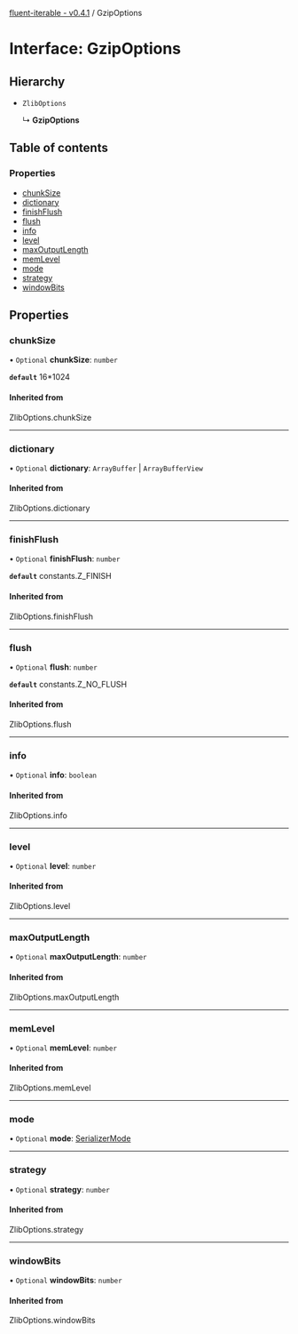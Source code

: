 [fluent-iterable - v0.4.1](../README.md) / GzipOptions

# Interface: GzipOptions

## Hierarchy

- `ZlibOptions`

  ↳ **GzipOptions**

## Table of contents

### Properties

- [chunkSize](gzipoptions.md#chunksize)
- [dictionary](gzipoptions.md#dictionary)
- [finishFlush](gzipoptions.md#finishflush)
- [flush](gzipoptions.md#flush)
- [info](gzipoptions.md#info)
- [level](gzipoptions.md#level)
- [maxOutputLength](gzipoptions.md#maxoutputlength)
- [memLevel](gzipoptions.md#memlevel)
- [mode](gzipoptions.md#mode)
- [strategy](gzipoptions.md#strategy)
- [windowBits](gzipoptions.md#windowbits)

## Properties

### chunkSize

• `Optional` **chunkSize**: `number`

**`default`** 16*1024

#### Inherited from

ZlibOptions.chunkSize

___

### dictionary

• `Optional` **dictionary**: `ArrayBuffer` \| `ArrayBufferView`

#### Inherited from

ZlibOptions.dictionary

___

### finishFlush

• `Optional` **finishFlush**: `number`

**`default`** constants.Z_FINISH

#### Inherited from

ZlibOptions.finishFlush

___

### flush

• `Optional` **flush**: `number`

**`default`** constants.Z_NO_FLUSH

#### Inherited from

ZlibOptions.flush

___

### info

• `Optional` **info**: `boolean`

#### Inherited from

ZlibOptions.info

___

### level

• `Optional` **level**: `number`

#### Inherited from

ZlibOptions.level

___

### maxOutputLength

• `Optional` **maxOutputLength**: `number`

#### Inherited from

ZlibOptions.maxOutputLength

___

### memLevel

• `Optional` **memLevel**: `number`

#### Inherited from

ZlibOptions.memLevel

___

### mode

• `Optional` **mode**: [SerializerMode](../enums/serializermode.md)

___

### strategy

• `Optional` **strategy**: `number`

#### Inherited from

ZlibOptions.strategy

___

### windowBits

• `Optional` **windowBits**: `number`

#### Inherited from

ZlibOptions.windowBits
